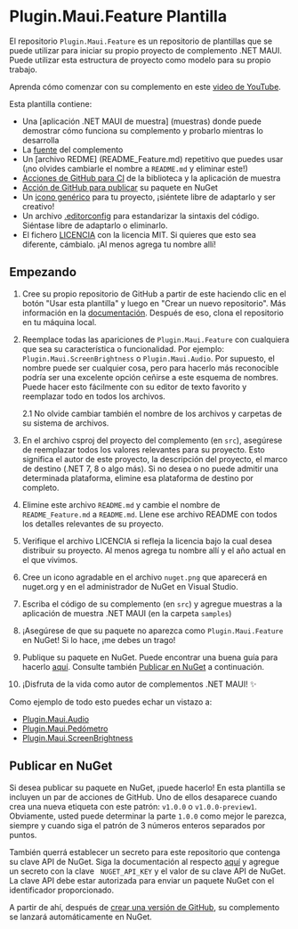 # Plugin.Maui.Feature Plantilla

El repositorio `Plugin.Maui.Feature` es un repositorio de plantillas que se puede utilizar para iniciar su propio proyecto de complemento .NET MAUI. Puede utilizar esta estructura de proyecto como modelo para su propio trabajo.

Aprenda cómo comenzar con su complemento en este [video de YouTube](https://www.youtube.com/watch?v=ZCQrlGT7MhI&list=PLfbOp004UaYVgzmTBNVI0ql2qF0LhSEU1&index=27).

Esta plantilla contiene:

- Una [aplicación .NET MAUI de muestra] (muestras) donde puede demostrar cómo funciona su complemento y probarlo mientras lo desarrolla
- La [fuente](src) del complemento
- Un [archivo REDME] (README_Feature.md) repetitivo que puedes usar (¡no olvides cambiarle el nombre a `README.md` y eliminar este!)
- [Acciones de GitHub para CI](.github/workflows) de la biblioteca y la aplicación de muestra
- [Acción de GitHub para publicar](.github/workflows) su paquete en NuGet
- Un [icono genérico](nuget.png) para tu proyecto, ¡siéntete libre de adaptarlo y ser creativo!
- Un archivo [.editorconfig](.editorconfig) para estandarizar la sintaxis del código. Siéntase libre de adaptarlo o eliminarlo.
- El fichero [LICENCIA](LICENCIA) con la licencia MIT. Si quieres que esto sea diferente, cámbialo. ¡Al menos agrega tu nombre allí!

## Empezando

1. Cree su propio repositorio de GitHub a partir de este haciendo clic en el botón "Usar esta plantilla" y luego en "Crear un nuevo repositorio". Más información en la [documentación](https://docs.github.com/repositories/creating-and-managing-repositories/creating-a-repository-from-a-template). Después de eso, clona el repositorio en tu máquina local.

2. Reemplace todas las apariciones de `Plugin.Maui.Feature` con cualquiera que sea su característica o funcionalidad. Por ejemplo: `Plugin.Maui.ScreenBrightness` o `Plugin.Maui.Audio`. Por supuesto, el nombre puede ser cualquier cosa, pero para hacerlo más reconocible podría ser una excelente opción ceñirse a este esquema de nombres. Puede hacer esto fácilmente con su editor de texto favorito y reemplazar todo en todos los archivos.

    2.1 No olvide cambiar también el nombre de los archivos y carpetas de su sistema de archivos.

3. En el archivo csproj del proyecto del complemento (en `src`), asegúrese de reemplazar todos los valores relevantes para su proyecto. Esto significa el autor de este proyecto, la descripción del proyecto, el marco de destino (.NET 7, 8 o algo más). Si no desea o no puede admitir una determinada plataforma, elimine esa plataforma de destino por completo.

4. Elimine este archivo `README.md` y cambie el nombre de `README_Feature.md` a `README.md`. Llene ese archivo README con todos los detalles relevantes de su proyecto.

5. Verifique el archivo LICENCIA si refleja la licencia bajo la cual desea distribuir su proyecto. Al menos agrega tu nombre allí y el año actual en el que vivimos.

6. Cree un icono agradable en el archivo `nuget.png` que aparecerá en nuget.org y en el administrador de NuGet en Visual Studio.

7. Escriba el código de su complemento (en `src`) y agregue muestras a la aplicación de muestra .NET MAUI (en la carpeta `samples`)

8. ¡Asegúrese de que su paquete no aparezca como `Plugin.Maui.Feature` en NuGet! Si lo hace, ¡me debes un trago!

9. Publique su paquete en NuGet. Puede encontrar una buena guía para hacerlo [aquí](https://learn.microsoft.com/nuget/nuget-org/publish-a-package). Consulte también [Publicar en NuGet](#publish-to-nuget) a continuación.

10. ¡Disfruta de la vida como autor de complementos .NET MAUI! ✨

Como ejemplo de todo esto puedes echar un vistazo a:

- [Plugin.Maui.Audio](https://github.com/jfversluis/Plugin.Maui.Audio)
- [Plugin.Maui.Pedómetro](https://github.com/jfversluis/Plugin.Maui.Pedómetro)
- [Plugin.Maui.ScreenBrightness](https://github.com/jfversluis/Plugin.Maui.ScreenBrightness)

## Publicar en NuGet

Si desea publicar su paquete en NuGet, ¡puede hacerlo! En esta plantilla se incluyen un par de acciones de GitHub. Uno de ellos desaparece cuando crea una nueva etiqueta con este patrón: `v1.0.0` o `v1.0.0-preview1`. Obviamente, usted puede determinar la parte `1.0.0` como mejor le parezca, siempre y cuando siga el patrón de 3 números enteros separados por puntos.

También querrá establecer un secreto para este repositorio que contenga su clave API de NuGet. Siga la documentación al respecto [aquí](https://docs.github.com/actions/security-guides/encrypted-secrets#creating-encrypted-secrets-for-a-repository) y agregue un secreto con la clave ` NUGET_API_KEY` y el valor de su clave API de NuGet. La clave API debe estar autorizada para enviar un paquete NuGet con el identificador proporcionado.

A partir de ahí, después de [crear una versión de GitHub](https://docs.github.com/repositories/releasing-projects-on-github/managing-releases-in-a-repository), su complemento se lanzará automáticamente en NuGet.
